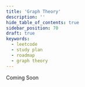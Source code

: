 ```yaml
---
title: 'Graph Theory'
description: ''
hide_table_of_contents: true
sidebar_position: 70
draft: true
keywords:
  - leetcode
  - study plan
  - roadmap
  - graph theory
---
```


Coming Soon
